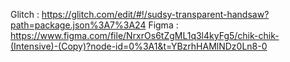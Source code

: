 Glitch : https://glitch.com/edit/#!/sudsy-transparent-handsaw?path=package.json%3A7%3A24
Figma : https://www.figma.com/file/NrxrOs6tZgML1q3l4kyFg5/chik-chik-(Intensive)-(Copy)?node-id=0%3A1&t=YBzrhHAMlNDz0Ln8-0
